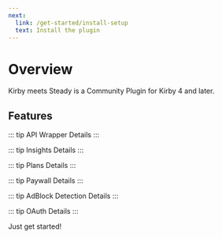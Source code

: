 ```yaml
---
next:
  link: /get-started/install-setup
  text: Install the plugin
---
```

# Overview

Kirby meets Steady is a Community Plugin for Kirby 4 and later.

## Features

::: tip API Wrapper
Details
:::

::: tip Insights
Details
:::

::: tip Plans
Details
:::

::: tip Paywall
Details
:::

::: tip AdBlock Detection
Details
:::

::: tip OAuth
Details
:::

Just get started!
